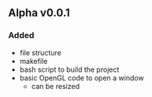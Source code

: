 ## Alpha v0.0.1
### Added
- file structure
- makefile
- bash script to build the project
- basic OpenGL code to open a window
    - can be resized
